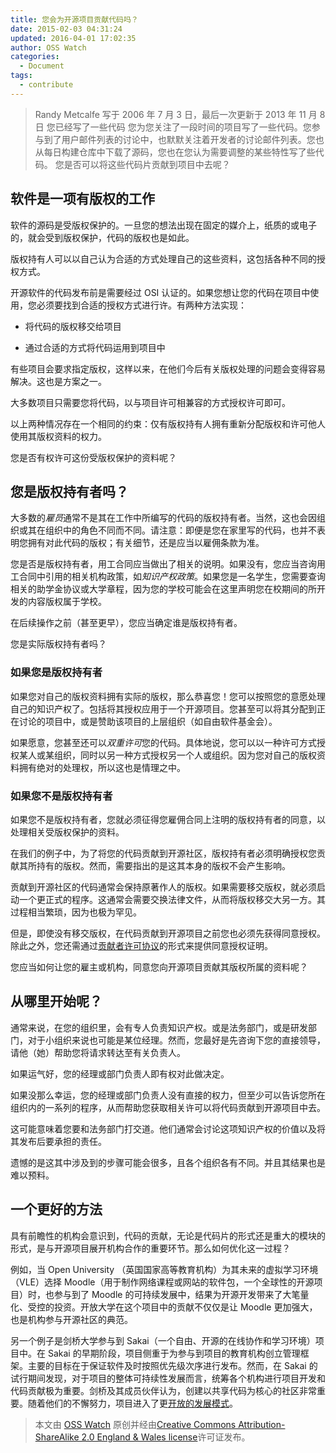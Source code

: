 ```yaml
---
title: 您会为开源项目贡献代码吗？
date: 2015-02-03 04:31:24
updated: 2016-04-01 17:02:35
author: OSS Watch
categories:
  - Document
tags:
  - contribute
---
```


> Randy Metcalfe 写于 2006 年 7 月 3 日，最后一次更新于 2013 年 11 月 8 日 您已经写了一些代码 您为您关注了一段时间的项目写了一些代码。您参与到了用户邮件列表的讨论中，也默默关注着开发者的讨论邮件列表。您也从每日构建仓库中下载了源码，您也在您认为需要调整的某些特性写了些代码。 您是否可以将这些代码片贡献到项目中去呢？

<!-- more -->

## 软件是一项有版权的工作

软件的源码是受版权保护的。一旦您的想法出现在固定的媒介上，纸质的或电子的，就会受到版权保护，代码的版权也是如此。

版权持有人可以以自己认为合适的方式处理自己的这些资料，这包括各种不同的授权方式。

开源软件的代码发布前是需要经过 OSI 认证的。如果您想让您的代码在项目中使用，您必须要找到合适的授权方式进行许。有两种方法实现：

- 将代码的版权移交给项目

- 通过合适的方式将代码运用到项目中

有些项目会要求指定版权，这样以来，在他们今后有关版权处理的问题会变得容易解决。这也是方案之一。

大多数项目只需要您将代码，以与项目许可相兼容的方式授权许可即可。

以上两种情况存在一个相同的约束：仅有版权持有人拥有重新分配版权和许可他人使用其版权资料的权力。

您是否有权许可这份受版权保护的资料呢？

## 您是版权持有者吗？

大多数的*雇员*通常不是其在工作中所编写的代码的版权持有者。当然，这也会因组织或其在组织中的角色不同而不同。请注意：即便是您在家里写的代码，也并不表明您拥有对此代码的版权；有关细节，还是应当以雇佣条款为准。

您是否是版权持有者，用工合同应当做出了相关的说明。如果没有，您应当咨询用工合同中引用的相关机构政策，如*知识产权政策*。如果您是一名学生，您需要查询相关的助学金协议或大学章程，因为您的学校可能会在这里声明您在校期间的所开发的内容版权属于学校。

在后续操作之前（甚至更早），您应当确定谁是版权持有者。

您是实际版权持有者吗？

### 如果您是版权持有者

如果您对自己的版权资料拥有实际的版权，那么恭喜您！您可以按照您的意愿处理自己的知识产权了。包括将其授权应用于一个开源项目。您甚至可以将其分配到正在讨论的项目中，或是赞助该项目的上层组织（如自由软件基金会）。

如果愿意，您甚至还可以*双重许可*您的代码。具体地说，您可以以一种许可方式授权某人或某组织，同时以另一种方式授权另一个人或组织。因为您对自己的版权资料拥有绝对的处理权，所以这也是情理之中。

### 如果您不是版权持有者

如果您不是版权持有者，您就必须征得您雇佣合同上注明的版权持有者的同意，以处理相关受版权保护的资料。

在我们的例子中，为了将您的代码贡献到开源社区，版权持有者必须明确授权您贡献其所持有的版权。然而，需要指出的是这其本身的版权不会产生影响。

贡献到开源社区的代码通常会保持原著作人的版权。如果需要移交版权，就必须启动一个更正式的程序。这通常会需要交换法律文件，从而将版权移交大另一方。其过程相当繁琐，因为也极为罕见。

但是，即使没有移交版权，在代码贡献到开源项目之前您也必须先获得同意授权。除此之外，您还需通过[贡献者许可协议](http://oss-watch.ac.uk/resources/cla)的形式来提供同意授权证明。

您应当如何让您的雇主或机构，同意您向开源项目贡献其版权所属的资料呢？

## 从哪里开始呢？

通常来说，在您的组织里，会有专人负责知识产权。或是法务部门，或是研发部门，对于小组织来说也可能是某位经理。然而，您最好是先咨询下您的直接领导，请他（她）帮助您将请求转达至有关负责人。

如果运气好，您的经理或部门负责人即有权对此做决定。

如果没那么幸运，您的经理或部门负责人没有直接的权力，但至少可以告诉您所在组织内的一系列的程序，从而帮助您获取相关许可以将代码贡献到开源项目中去。

这可能意味着您要和法务部门打交道。他们通常会讨论这项知识产权的价值以及将其发布后要承担的责任。

遗憾的是这其中涉及到的步骤可能会很多，且各个组织各有不同。并且其结果也是难以预料。

## 一个更好的方法

具有前瞻性的机构会意识到，代码的贡献，无论是代码片的形式还是重大的模块的形式，是与开源项目展开机构合作的重要环节。那么如何优化这一过程？

例如，当 Open University （英国国家高等教育机构）为其未来的虚拟学习环境（VLE）选择 Moodle（用于制作网络课程或网站的软件包，一个全球性的开源项目）时，也参与到了 Moodle 的可持续发展中，结果为开源开发带来了大笔量化、受控的投资。开放大学在这个项目中的贡献不仅仅是让 Moodle 更加强大，也是机构参与开源社区的典范。

另一个例子是剑桥大学参与到 Sakai（一个自由、开源的在线协作和学习环境）项目中。在 Sakai 的早期阶段，项目侧重于为参与到项目的教育机构创立管理框架。主要的目标在于保证软件及时按照优先级次序进行发布。然而，在 Sakai 的试行期间发现，对于项目的整体可持续性发展而言，统筹各个机构进行项目开发和代码贡献极为重要。剑桥及其成员伙伴认为，创建以共享代码为核心的社区非常重要。随着他们的不懈努力，项目进入了更[开放的发展模式](http://oss-watch.ac.uk/resources/odm)。

> 本文由 [OSS Watch](http://oss-watch.ac.uk/) 原创并经由[Creative Commons Attribution-ShareAlike 2.0 England & Wales license](http://creativecommons.org/licenses/by-sa/2.0/uk/)许可证发布。
